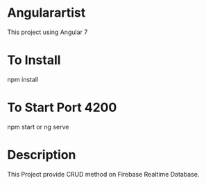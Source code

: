 # Angularartist
This project using Angular 7
# To Install
npm install
# To Start Port 4200
npm start or ng serve 

# Description
This Project provide CRUD method on Firebase Realtime Database.
